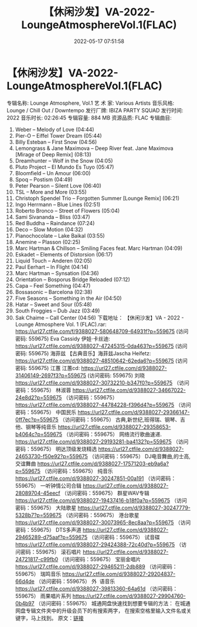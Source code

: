 ﻿---
title: 【休闲沙发】VA-2022-LoungeAtmosphereVol.1(FLAC)
date: 2022-05-17 07:51:58
categories: 古典音乐、新世纪、纯音雅乐
tags: 纯音雅乐
---
# 【休闲沙发】VA-2022-LoungeAtmosphereVol.1(FLAC)

专辑名称: Lounge Atmosphere, Vol.1
艺 术 家: Various Artists
音乐风格: Lounge / Chill Out / Downtempo
发行厂牌: IBIZA PARTY SQUAD
发行时间: 2022
音乐时长: 02:26:45
专辑容量: 884 MB
资源品质: FLAC
专辑曲目:
01. Weber – Melody of Love (04:44)
02. Pier-O – Eiffel Tower Dream (05:44)
03. Billy Esteban – First Snow (04:56)
04. Lemongrass & Jane Maximova – Deep River feat. Jane Maximova
[Mirage of Deep Remix] (08:13)
05. Dreamhunter – Wolf in the Snow (04:05)
06. Pluto Project – El Mundo Es Tuyo (05:47)
07. Bloomfield – Un Amour (06:00)
08. Spoq – Postism (04:49)
09. Peter Pearson – Silent Love (06:40)
10. TSL – More and More (03:55)
11. Christoph Spendel Trio – Forgotten Summer [Lounge Remix]
(06:21)
12. Ingo Herrmann – Blue Lines (02:51)
13. Roberto Bronco – Street of Flowers (05:04)
14. Sami Sivananda – Bliss (03:47)
15. Red Buddha – Raindance (07:24)
16. Deco – Slow Motion (04:32)
17. Pianochocolate – Lake Baikal (03:55)
18. Anemine – Plasson (02:25)
19. Marc Hartman & Chillson – Smiling Faces feat. Marc Hartman
(04:09)
20. Eskadet – Elements of Distorsion (06:17)
21. Liquid Touch – Anderen (02:05)
22. Paul Eerhart – In Flight (04:14)
23. Marc Hartman – Synsation (04:36)
24. Orientation – Bosporus Bridge Reloaded (07:12)
25. Capa – Feel Something (04:47)
26. Bossasonic – Barcelona (02:38)
27. Five Seasons – Something in the Air (04:50)
28. Hatar – Sweet and Sour (05:48)
29. South Froggies – Dub Jazz (03:49)
30. Sak Chaime – Call Center (04:56)
下载地址：
【休闲沙发】VA - 2022 - Lounge Atmosphere Vol. 1
(FLAC).rar: https://url27.ctfile.com/f/9388027-580648709-64931f?p=559675
(访问密码: 559675)
Eva Cassidy 伊娃·卡丝迪: https://url27.ctfile.com/d/9388027-47245315-0da463?p=559675
(访问密码: 559675)
海菲兹
【古典音乐】海菲兹Jascha Heifetz: https://url27.ctfile.com/d/9388027-48510642-62eda6?p=559675
(访问密码: 559675)
江蕙
江蕙cd: https://url27.ctfile.com/d/9388027-31406149-2697f3?p=559675
(访问密码: 559675)
刘晓
https://url27.ctfile.com/d/9388027-30732210-b347f0?p=559675
（访问密码：559675）
林淑蓉
https://url27.ctfile.com/d/9388027-34667022-24e8d2?p=559675
（访问密码：559675）
https://url27.ctfile.com/d/9388027-44784228-f396d4?p=559675
（访问密码：559675）
中国民乐
https://url27.ctfile.com/d/9388027-29366147-0ff7ec?p=559675
（访问密码：559675）
古典,新世纪,班得瑞、钢琴、吉他、钢琴等纯音乐
https://url27.ctfile.com/d/9388027-29358653-b4064c?p=559675
（访问密码：559675）
网络流行歌曲速递.
https://url27.ctfile.com/d/9388027-29193281-ba4132?p=559675
（访问密码：559675）
明达顶级发烧精选
https://url27.ctfile.com/d/9388027-24653730-f50e92?p=559675
（访问密码：559675）
DJ电音舞曲,的士高, 交谊舞曲
https://url27.ctfile.com/d/9388027-17571203-eb9a6a?p=559675
（访问密码：559675）
纯音乐
https://url27.ctfile.com/d/9388027-30247851-00a191
（访问密码：559675）
一听钟情公司合辑
https://url27.ctfile.com/d/9388027-28089704-45eecf
（访问密码：559675）
群星WAV专辑
https://url27.ctfile.com/d/9388027-19437416-b18f0a?p=559675
（访问密码：559675）
大陆歌星
https://url27.ctfile.com/d/9388027-30247779-5328b7?p=559675
（访问密码：559675）
港台歌星
https://url27.ctfile.com/d/9388027-30073965-8ec8aa?p=559675
（访问密码：559675）
DTS多声道
https://url27.ctfile.com/d/9388027-29465289-d75aaf?p=559675
（访问密码：559675）
试音碟
https://url27.ctfile.com/d/9388027-29424388-72c40d?p=559675
（访问密码：559675）
滚石唱片
https://url27.ctfile.com/d/9388027-24721817-c99fb0
（访问密码：559675）
宝丽金唱片
https://url27.ctfile.com/d/9388027-29465211-2db889
（访问密码：559675）
瑞鸣音乐
https://url27.ctfile.com/d/9388027-29204837-66d4de
（访问密码：559675）
外  语音乐
https://url27.ctfile.com/d/9388027-39813360-64a61d
（访问密码：559675）
雨果唱片系列
https://url27.ctfile.com/d/9388027-29904760-0b4b97
（访问密码：559675）
城通网盘快速找到想要专辑的方法：
在城通网盘专辑文件夹中的升级会员下的有搜索两字，
在搜索空格里输入文件名或关键字，马上找到。
原文：[链接](https://blog.sina.com.cn/s/blog_1647c7e7601030xa4.html)